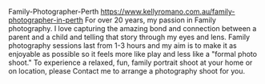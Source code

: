 Family-Photographer-Perth
https://www.kellyromano.com.au/family-photographer-in-perth
For over 20 years, my passion in Family photography.  I love capturing the amazing bond and connection between a parent and a child and telling that story through my eyes and lens. Family photography sessions last from 1-3 hours and my aim is to make it as enjoyable as possible so it feels more like play and less like a "formal photo shoot."
To experience a relaxed, fun, family portrait shoot at your home or on location, please Contact me to arrange a photography shoot for you.

